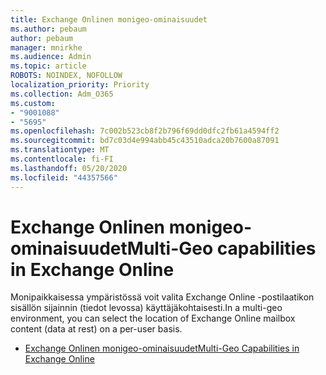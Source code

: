 ```yaml
---
title: Exchange Onlinen monigeo-ominaisuudet
ms.author: pebaum
author: pebaum
manager: mnirkhe
ms.audience: Admin
ms.topic: article
ROBOTS: NOINDEX, NOFOLLOW
localization_priority: Priority
ms.collection: Adm_O365
ms.custom:
- "9001088"
- "5695"
ms.openlocfilehash: 7c002b523cb8f2b796f69dd0dfc2fb61a4594ff2
ms.sourcegitcommit: bd7c03d4e994abb45c43510adca20b7600a87091
ms.translationtype: MT
ms.contentlocale: fi-FI
ms.lasthandoff: 05/20/2020
ms.locfileid: "44357566"
---
```

# <a name="multi-geo-capabilities-in-exchange-online"></a><span data-ttu-id="25df1-102">Exchange Onlinen monigeo-ominaisuudet</span><span class="sxs-lookup"><span data-stu-id="25df1-102">Multi-Geo capabilities in Exchange Online</span></span>

<span data-ttu-id="25df1-103">Monipaikkaisessa ympäristössä voit valita Exchange Online -postilaatikon sisällön sijainnin (tiedot levossa) käyttäjäkohtaisesti.</span><span class="sxs-lookup"><span data-stu-id="25df1-103">In a multi-geo environment, you can select the location of Exchange Online mailbox content (data at rest) on a per-user basis.</span></span>
- [<span data-ttu-id="25df1-104">Exchange Onlinen monigeo-ominaisuudet</span><span class="sxs-lookup"><span data-stu-id="25df1-104">Multi-Geo Capabilities in Exchange Online</span></span>](https://docs.microsoft.com/office365/enterprise/multi-geo-capabilities-in-exchange-online)
